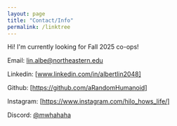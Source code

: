 ```yaml
---
layout: page
title: "Contact/Info"
permalink: /linktree
---
```

Hi! I'm currently looking for Fall 2025 co-ops!

Email: [lin.albe@northeastern.edu][email]

Linkedin: [www.linkedin.com/in/albertlin2048]

Github: [https://github.com/aRandomHumanoid]

Instagram: [https://www.instagram.com/hilo_hows_life/]

Discord: [@mwhahaha][discord]

[email]: lin.albe@northeastern.edu
[discord]: www.discord.com
